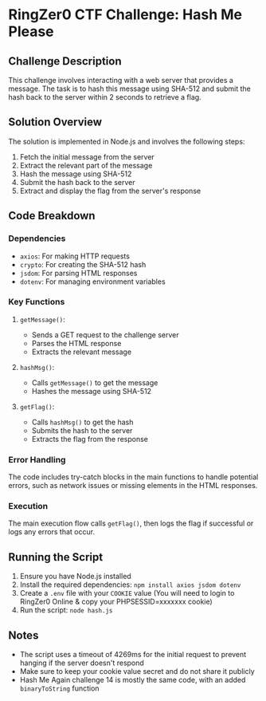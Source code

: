 # RingZer0 CTF Challenge: Hash Me Please

## Challenge Description

This challenge involves interacting with a web server that provides a message. The task is to hash this message using SHA-512 and submit the hash back to the server within 2 seconds to retrieve a flag.

## Solution Overview

The solution is implemented in Node.js and involves the following steps:

1. Fetch the initial message from the server
2. Extract the relevant part of the message
3. Hash the message using SHA-512
4. Submit the hash back to the server
5. Extract and display the flag from the server's response

## Code Breakdown

### Dependencies

- `axios`: For making HTTP requests
- `crypto`: For creating the SHA-512 hash
- `jsdom`: For parsing HTML responses
- `dotenv`: For managing environment variables

### Key Functions

1. `getMessage()`:

   - Sends a GET request to the challenge server
   - Parses the HTML response
   - Extracts the relevant message

2. `hashMsg()`:

   - Calls `getMessage()` to get the message
   - Hashes the message using SHA-512

3. `getFlag()`:
   - Calls `hashMsg()` to get the hash
   - Submits the hash to the server
   - Extracts the flag from the response

### Error Handling

The code includes try-catch blocks in the main functions to handle potential errors, such as network issues or missing elements in the HTML responses.

### Execution

The main execution flow calls `getFlag()`, then logs the flag if successful or logs any errors that occur.

## Running the Script

1. Ensure you have Node.js installed
2. Install the required dependencies: `npm install axios jsdom dotenv`
3. Create a `.env` file with your `COOKIE` value (You will need to login to RingZer0 Online & copy your PHPSESSID=xxxxxxx cookie)
4. Run the script: `node hash.js`

## Notes

- The script uses a timeout of 4269ms for the initial request to prevent hanging if the server doesn't respond
- Make sure to keep your cookie value secret and do not share it publicly
- Hash Me Again challenge 14 is mostly the same code, with an added `binaryToString` function
